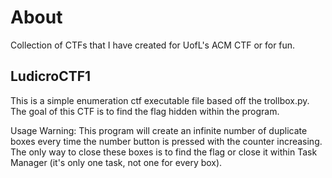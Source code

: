 # About
Collection of CTFs that I have created for UofL's ACM CTF or for fun.

## LudicroCTF1
This is a simple enumeration ctf executable file based off the trollbox.py. The goal of this CTF is to find the flag hidden within the program.

Usage Warning: This program will create an infinite number of duplicate boxes every time the number button is pressed with the counter increasing. The only way to close these boxes is to find the flag or close it within Task Manager (it's only one task, not one for every box).
